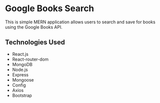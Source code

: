 # Google Books Search
This is simple MERN application allows users to search and save for books using the Google Books API.

## Technologies Used
* React.js
* React-router-dom
* MongoDB
* Node.js
* Express
* Mongoose
* Config
* Axios
* Bootstrap
